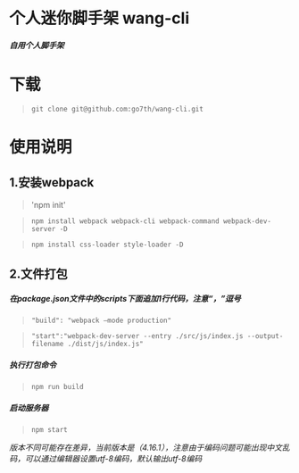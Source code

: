 # 个人迷你脚手架 wang-cli

##### 自用个人脚手架 

# 下载

>`git clone git@github.com:go7th/wang-cli.git`

# 使用说明

## 1.安装webpack

>'npm init'

>`npm install webpack webpack-cli webpack-command webpack-dev-server -D`

>`npm install css-loader style-loader -D `


## 2.文件打包

##### 在package.json文件中的scripts下面追加1行代码，注意“，”逗号

>`"build": "webpack –mode production"`

>`"start":"webpack-dev-server --entry ./src/js/index.js --output-filename ./dist/js/index.js"`

##### 执行打包命令

>`npm run build`

##### 启动服务器

>`npm start`

*版本不同可能存在差异，当前版本是（4.16.1），注意由于编码问题可能出现中文乱码，可以通过编辑器设置utf-8编码，默认输出utf-8编码*

